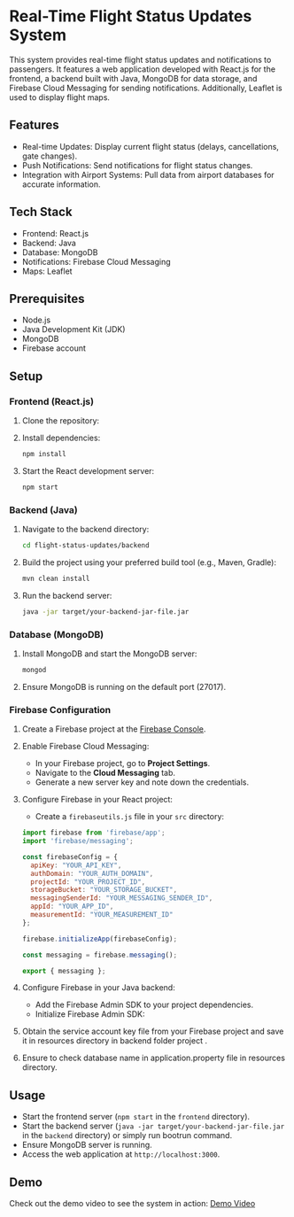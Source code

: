 # Real-Time Flight Status Updates System

This system provides real-time flight status updates and notifications to passengers. It features a web application developed with React.js for the frontend, a backend built with Java, MongoDB for data storage, and Firebase Cloud Messaging for sending notifications. Additionally, Leaflet is used to display flight maps.

## Features
- Real-time Updates: Display current flight status (delays, cancellations, gate
changes).
- Push Notifications: Send notifications for flight status changes.
- Integration with Airport Systems: Pull data from airport databases for accurate 
information.

## Tech Stack
- Frontend: React.js
- Backend: Java
- Database: MongoDB
- Notifications: Firebase Cloud Messaging
- Maps: Leaflet

## Prerequisites
- Node.js
- Java Development Kit (JDK)
- MongoDB
- Firebase account

## Setup

### Frontend (React.js)
1. Clone the repository:

2. Install dependencies:
    ```sh
    npm install
    ```

3. Start the React development server:
    ```sh
    npm start
    ```

### Backend (Java)
1. Navigate to the backend directory:
    ```sh
    cd flight-status-updates/backend
    ```

2. Build the project using your preferred build tool (e.g., Maven, Gradle):
    ```sh
    mvn clean install
    ```

3. Run the backend server:
    ```sh
    java -jar target/your-backend-jar-file.jar
    ```

### Database (MongoDB)
1. Install MongoDB and start the MongoDB server:
    ```sh
    mongod
    ```

2. Ensure MongoDB is running on the default port (27017).

### Firebase Configuration
1. Create a Firebase project at the [Firebase Console](https://console.firebase.google.com/).
2. Enable Firebase Cloud Messaging:
   - In your Firebase project, go to **Project Settings**.
   - Navigate to the **Cloud Messaging** tab.
   - Generate a new server key and note down the credentials.

3. Configure Firebase in your React project:
   - Create a `firebaseutils.js` file in your `src` directory:
    ```javascript
    import firebase from 'firebase/app';
    import 'firebase/messaging';

    const firebaseConfig = {
      apiKey: "YOUR_API_KEY",
      authDomain: "YOUR_AUTH_DOMAIN",
      projectId: "YOUR_PROJECT_ID",
      storageBucket: "YOUR_STORAGE_BUCKET",
      messagingSenderId: "YOUR_MESSAGING_SENDER_ID",
      appId: "YOUR_APP_ID",
      measurementId: "YOUR_MEASUREMENT_ID"
    };

    firebase.initializeApp(firebaseConfig);

    const messaging = firebase.messaging();

    export { messaging };
    ```

4. Configure Firebase in your Java backend:
   - Add the Firebase Admin SDK to your project dependencies.
   - Initialize Firebase Admin SDK:
  
5. Obtain the service account key file from your Firebase project and save it in resources directory in backend folder project .

6. Ensure to check database name in application.property file in resources directory.

## Usage
- Start the frontend server (`npm start` in the `frontend` directory).
- Start the backend server (`java -jar target/your-backend-jar-file.jar` in the `backend` directory) or simply run bootrun command.
- Ensure MongoDB server is running.
- Access the web application at `http://localhost:3000`.


## Demo
Check out the demo video to see the system in action: [Demo Video](https://www.example.com/demo)


